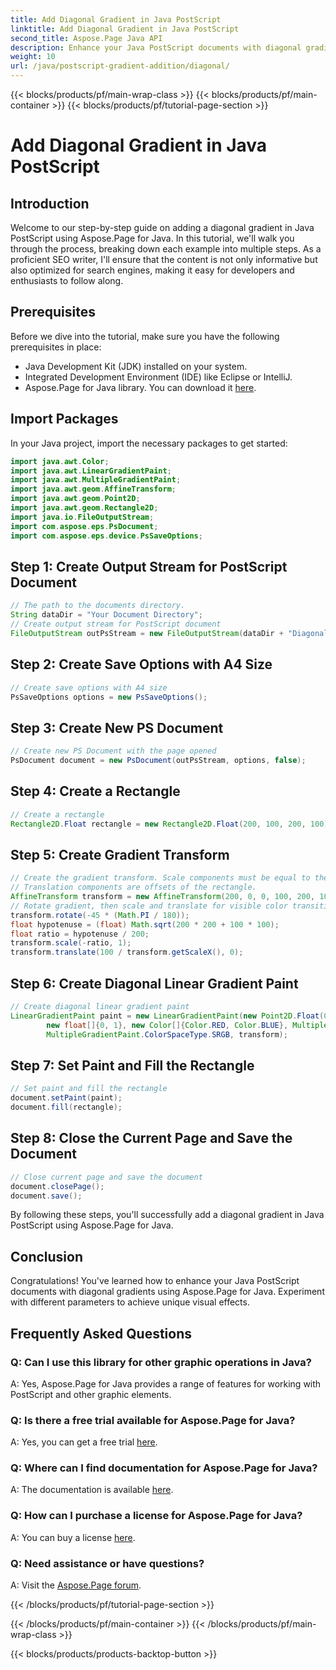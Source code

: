 ```yaml
---
title: Add Diagonal Gradient in Java PostScript
linktitle: Add Diagonal Gradient in Java PostScript
second_title: Aspose.Page Java API
description: Enhance your Java PostScript documents with diagonal gradients using Aspose.Page for Java. Follow our step-by-step guide to add vibrant color transitions effortlessly.
weight: 10
url: /java/postscript-gradient-addition/diagonal/
---
```


{{< blocks/products/pf/main-wrap-class >}}
{{< blocks/products/pf/main-container >}}
{{< blocks/products/pf/tutorial-page-section >}}

# Add Diagonal Gradient in Java PostScript

## Introduction
Welcome to our step-by-step guide on adding a diagonal gradient in Java PostScript using Aspose.Page for Java. In this tutorial, we'll walk you through the process, breaking down each example into multiple steps. As a proficient SEO writer, I'll ensure that the content is not only informative but also optimized for search engines, making it easy for developers and enthusiasts to follow along.
## Prerequisites
Before we dive into the tutorial, make sure you have the following prerequisites in place:
- Java Development Kit (JDK) installed on your system.
- Integrated Development Environment (IDE) like Eclipse or IntelliJ.
- Aspose.Page for Java library. You can download it [here](https://releases.aspose.com/page/java/).
## Import Packages
In your Java project, import the necessary packages to get started:
```java
import java.awt.Color;
import java.awt.LinearGradientPaint;
import java.awt.MultipleGradientPaint;
import java.awt.geom.AffineTransform;
import java.awt.geom.Point2D;
import java.awt.geom.Rectangle2D;
import java.io.FileOutputStream;
import com.aspose.eps.PsDocument;
import com.aspose.eps.device.PsSaveOptions;

```
## Step 1: Create Output Stream for PostScript Document
```java
// The path to the documents directory.
String dataDir = "Your Document Directory";
// Create output stream for PostScript document
FileOutputStream outPsStream = new FileOutputStream(dataDir + "DiagonalGradient_outPS.ps");
```
## Step 2: Create Save Options with A4 Size
```java
// Create save options with A4 size
PsSaveOptions options = new PsSaveOptions();
```
## Step 3: Create New PS Document
```java
// Create new PS Document with the page opened
PsDocument document = new PsDocument(outPsStream, options, false);
```
## Step 4: Create a Rectangle
```java
// Create a rectangle
Rectangle2D.Float rectangle = new Rectangle2D.Float(200, 100, 200, 100);
```
## Step 5: Create Gradient Transform
```java
// Create the gradient transform. Scale components must be equal to the rectangle width and height.
// Translation components are offsets of the rectangle.
AffineTransform transform = new AffineTransform(200, 0, 0, 100, 200, 100);
// Rotate gradient, then scale and translate for visible color transition
transform.rotate(-45 * (Math.PI / 180));
float hypotenuse = (float) Math.sqrt(200 * 200 + 100 * 100);
float ratio = hypotenuse / 200;
transform.scale(-ratio, 1);
transform.translate(100 / transform.getScaleX(), 0);
```
## Step 6: Create Diagonal Linear Gradient Paint
```java
// Create diagonal linear gradient paint
LinearGradientPaint paint = new LinearGradientPaint(new Point2D.Float(0, 0), new Point2D.Float(200, 100),
        new float[]{0, 1}, new Color[]{Color.RED, Color.BLUE}, MultipleGradientPaint.CycleMethod.NO_CYCLE,
        MultipleGradientPaint.ColorSpaceType.SRGB, transform);
```
## Step 7: Set Paint and Fill the Rectangle
```java
// Set paint and fill the rectangle
document.setPaint(paint);
document.fill(rectangle);
```
## Step 8: Close the Current Page and Save the Document
```java
// Close current page and save the document
document.closePage();
document.save();
```
By following these steps, you'll successfully add a diagonal gradient in Java PostScript using Aspose.Page for Java.
## Conclusion
Congratulations! You've learned how to enhance your Java PostScript documents with diagonal gradients using Aspose.Page for Java. Experiment with different parameters to achieve unique visual effects.
## Frequently Asked Questions
### Q: Can I use this library for other graphic operations in Java?
A: Yes, Aspose.Page for Java provides a range of features for working with PostScript and other graphic elements.
### Q: Is there a free trial available for Aspose.Page for Java?
A: Yes, you can get a free trial [here](https://releases.aspose.com/).
### Q: Where can I find documentation for Aspose.Page for Java?
A: The documentation is available [here](https://reference.aspose.com/page/java/).
### Q: How can I purchase a license for Aspose.Page for Java?
A: You can buy a license [here](https://purchase.aspose.com/buy).
### Q: Need assistance or have questions?
A: Visit the [Aspose.Page forum](https://forum.aspose.com/c/page/39).

{{< /blocks/products/pf/tutorial-page-section >}}

{{< /blocks/products/pf/main-container >}}
{{< /blocks/products/pf/main-wrap-class >}}

{{< blocks/products/products-backtop-button >}}
